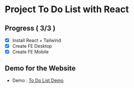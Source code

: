 # Project To Do List with React

## Progress ( 3/3 )
- [x] Install React + Tailwind
- [x] Create FE Desktop
- [x] Create FE Mobile

## Demo for the Website
- Demo : [To Do List Demo]()
